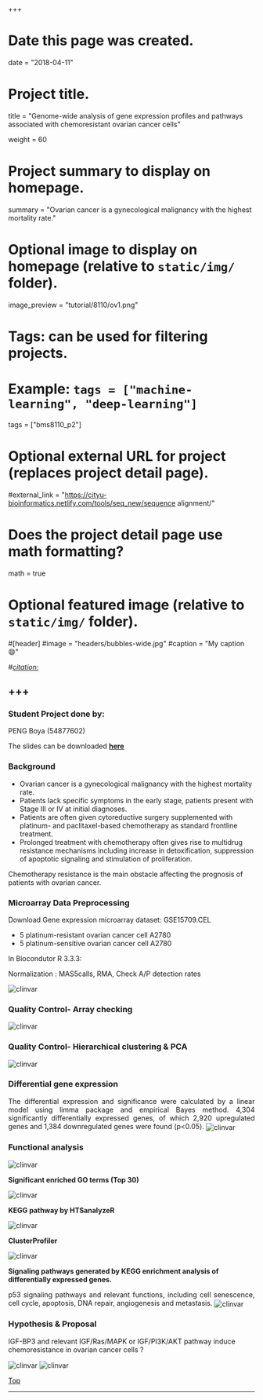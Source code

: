 +++
# Date this page was created.
date = "2018-04-11"

# Project title.
title = "Genome-wide analysis of gene expression profiles and pathways associated with chemoresistant ovarian cancer cells"

weight = 60
# Project summary to display on homepage.
summary = "Ovarian cancer is a gynecological malignancy with the highest mortality rate."

# Optional image to display on homepage (relative to `static/img/` folder).
image_preview = "tutorial/8110/ov1.png"

# Tags: can be used for filtering projects.
# Example: `tags = ["machine-learning", "deep-learning"]`
tags = ["bms8110_p2"]

# Optional external URL for project (replaces project detail page).
#external_link = "https://cityu-bioinformatics.netlify.com/tools/seq_new/sequence alignment/"


# Does the project detail page use math formatting?
math = true

# Optional featured image (relative to `static/img/` folder).
#[header]
#image = "headers/bubbles-wide.jpg"
#caption = "My caption :smile:"

#*[citation:](http://www.sequence-alignment.com/)*

+++
---

### Student Project done by:

PENG Boya (54877602)

The slides can be downloaded [**here**](https://drive.google.com/file/d/1qf8Q-Kj-gQv3YR4GX0Nc00eNCM5CbbSM/view?usp=sharing)

### Background

* Ovarian cancer is a gynecological malignancy with the highest mortality rate.
* Patients lack specific symptoms in the early stage, patients present with Stage III or IV at  initial diagnoses.
* Patients are often given cytoreductive surgery supplemented with platinum- and paclitaxel-based chemotherapy as standard frontline treatment.
* Prolonged treatment with chemotherapy often gives rise to multidrug resistance mechanisms including increase in detoxification, suppression of apoptotic signaling and stimulation of proliferation.

Chemotherapy resistance is the main obstacle affecting the prognosis of patients with ovarian cancer. 

### Microarray Data Preprocessing

Download Gene expression microarray dataset: GSE15709.CEL

* 5 platinum-resistant ovarian cancer cell A2780
* 5 platinum-sensitive ovarian cancer cell A2780

In Biocondutor R 3.3.3:

Normalization : MAS5calls, RMA, Check A/P detection rates

<img src="/img/tutorial/8110/ov2.png" alt="clinvar" align="center">

### Quality Control- Array checking

<img src="/img/tutorial/8110/ov3.png" alt="clinvar" align="center">

### Quality Control- Hierarchical clustering & PCA 

<img src="/img/tutorial/8110/ov4.png" alt="clinvar" align="center">

### Differential gene expression

<p align="justify">The differential expression and significance were calculated by a linear model using limma package and empirical Bayes method. 4,304 significantly differentially expressed genes, of which 2,920 upregulated genes and 1,384 downregulated genes were found (p<0.05). 

<img src="/img/tutorial/8110/ov5.png" alt="clinvar" align="center">

### Functional analysis

<img src="/img/tutorial/8110/ov6.png" alt="clinvar" align="center">

**Significant enriched GO terms (Top 30)** 

<img src="/img/tutorial/8110/ov7.png" alt="clinvar" align="center">

**KEGG pathway by HTSanalyzeR**

<img src="/img/tutorial/8110/ov8.png" alt="clinvar" align="center">

**ClusterProfiler**

<img src="/img/tutorial/8110/ov9.png" alt="clinvar" align="center">

**Signaling pathways generated by KEGG enrichment analysis of differentially expressed genes.**

<p align="justify">p53 signaling pathways and relevant functions, including cell senescence, cell cycle, apoptosis, DNA repair, angiogenesis and metastasis.

<img src="/img/tutorial/8110/ov10.png" alt="clinvar" align="center">

### Hypothesis & Proposal

IGF-BP3 and relevant IGF/Ras/MAPK or IGF/PI3K/AKT pathway induce chemoresistance in ovarian cancer cells ?

<img src="/img/tutorial/8110/ov1.png" alt="clinvar" align="center">

<img src="/img/tutorial/8110/ov11.png" alt="clinvar" align="center">

<br>


[<i class="fa fa-hand-o-up fa-1x "></i>Top](#top)

---